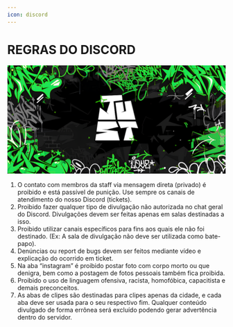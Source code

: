 ```yaml
---
icon: discord
---
```


# REGRAS DO DISCORD

![](../.gitbook/assets/bannerjust.png)

1. O contato com membros da staff via mensagem direta (privado) é proibido e está passível de punição. Use sempre os canais de atendimento do nosso Discord (tickets).
2. Proibido fazer qualquer tipo de divulgação não autorizada no chat geral do Discord. Divulgações devem ser feitas apenas em salas destinadas a isso.
3. Proibido utilizar canais específicos para fins aos quais ele não foi destinado. (Ex: A sala de divulgação não deve ser utilizada como bate-papo).
4. Denúncias ou report de bugs devem ser feitos mediante vídeo e explicação do ocorrido em ticket.
5. Na aba “instagram” é proibido postar foto com corpo morto ou que denigra, bem como a postagem de fotos pessoais também fica proibida.
6. Proibido o uso de linguagem ofensiva, racista, homofóbica, capacitista e demais preconceitos.
7. As abas de clipes são destinadas para clipes apenas da cidade, e cada aba deve ser usada para o seu respectivo fim. Qualquer conteúdo divulgado de forma errônea será excluído podendo gerar advertência dentro do servidor.
